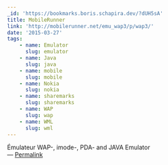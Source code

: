 ```yaml
---
_id: 'https://bookmarks.boris.schapira.dev/?dUH5sA'
title: MobileRunner
link: 'http://mobilerunner.net/emu_wap3/p/wap3/'
date: '2015-03-27'
tags:
    - name: Emulator
      slug: emulator
    - name: Java
      slug: java
    - name: mobile
      slug: mobile
    - name: Nokia
      slug: nokia
    - name: sharemarks
      slug: sharemarks
    - name: WAP
      slug: wap
    - name: WML
      slug: wml
---
```


Émulateur WAP-, imode-, PDA- and JAVA Emulator <br>&#8212;
<a href="https://bookmarks.boris.schapira.dev/?dUH5sA" title="Permalink">Permalink</a>
